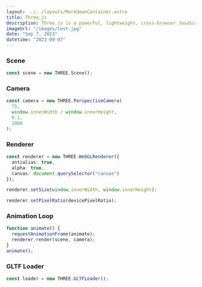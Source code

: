 ```yaml
---
layout: ../../layouts/MarkdownContainer.astro
title: Three.js
description: Three.js is a powerful, lightweight, cross-browser JavaScript library/API used to create and display animated 3D computer graphics on a Web browser. These graphics can be interactive and can be created, in part, with the help of the WebGL API.
imageUrl: "/images/test.jpg"
date: "Sep 7, 2023"
datetime: "2023-09-07"
---
```


### Scene

```typescript
const scene = new THREE.Scene();
```

### Camera

```typescript
const camera = new THREE.PerspectiveCamera(
  75,
  window.innerWidth / window.innerHeight,
  0.1,
  1000
);
```

### Renderer

```typescript
const renderer = new THREE.WebGLRenderer({
  antialias: true,
  alpha: true,
  canvas: document.querySelector("canvas")
});

renderer.setSize(window.innerWidth, window.innerHeight);

renderer.setPixelRatio(devicePixelRatio);
```

### Animation Loop

```typescript
function animate() {
  requestAnimationFrame(animate);
  renderer.render(scene, camera);
}
animate();
```

### GLTF Loader

```typescript
const loader = new THREE.GLTFLoader();
```

